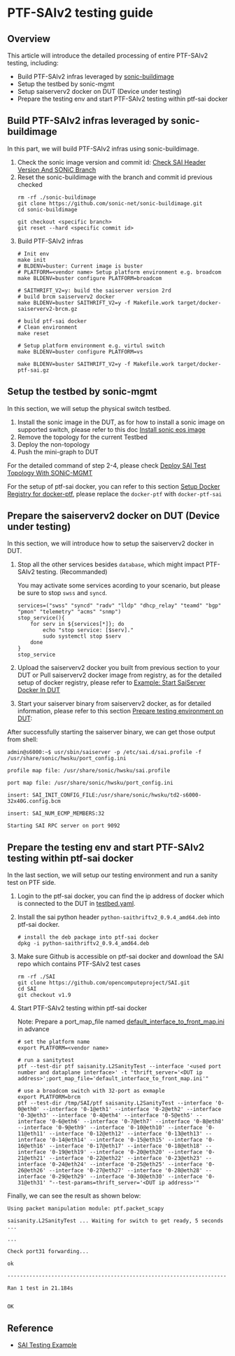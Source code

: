 # PTF-SAIv2 testing guide
## Overview
This article will introduce the detailed processing of entire PTF-SAIv2 testing, including:
* Build PTF-SAIv2 infras leveraged by [sonic-buildimage](https://github.com/sonic-net/sonic-buildimage)
* Setup the testbed by sonic-mgmt
* Setup saiserverv2 docker on DUT (Device under testing)
* Prepare the testing env and start PTF-SAIv2 testing within ptf-sai docker

## Build PTF-SAIv2 infras leveraged by sonic-buildimage
In this part, we will build PTF-SAIv2 infras using sonic-buildimage.

1. Check the sonic image version and commit id: [Check SAI Header Version And SONiC Branch](https://github.com/sonic-net/sonic-mgmt/blob/master/docs/testbed/sai_quality/ExampleCheckSonicVersionAndBuildSaiserverDocker.md)
2. Reset the sonic-buildimage with the branch and commit id previous checked
    ```
    rm -rf ./sonic-buildimage
    git clone https://github.com/sonic-net/sonic-buildimage.git
    cd sonic-buildimage

    git checkout <specific branch>
    git reset --hard <specific commit id>
    ```
3. Build PTF-SAIv2 infras
    ```
    # Init env
    make init
    # BLDENV=buster: Current image is buster
    # PLATFORM=<vendor name> Setup platform environment e.g. broadcom
    make BLDENV=buster configure PLATFORM=broadcom

    # SAITHRIFT_V2=y: build the saiserver version 2rd
    # build brcm saiserverv2 docker
    make BLDENV=buster SAITHRIFT_V2=y -f Makefile.work target/docker-saiserverv2-brcm.gz

    # build ptf-sai docker
    # Clean environment
    make reset

    # Setup platform environment e.g. virtul switch
    make BLDENV=buster configure PLATFORM=vs

    make BLDENV=buster SAITHRIFT_V2=y -f Makefile.work target/docker-ptf-sai.gz
    ```

## Setup the testbed by sonic-mgmt

In this section, we will setup the physical switch testbed.
1. Install the sonic image in the DUT, as for how to install a sonic image on supported switch, please refer to this doc [Install sonic eos image](https://github.com/sonic-net/SONiC/wiki/Quick-Start#install-sonic-eos-image)
2. Remove the topology for the current Testbed
3. Deploy the non-topology
4. Push the mini-graph to DUT

For the detailed command of step 2-4, please check [Deploy SAI Test Topology With SONiC-MGMT](https://github.com/sonic-net/sonic-mgmt/tree/master/docs/testbed/sai_quality)

For the setup of ptf-sai docker, you can refer to this section [Setup Docker Registry for docker-ptf](https://github.com/sonic-net/sonic-mgmt/blob/master/docs/testbed/README.testbed.Setup.md#setup-docker-registry-for-docker-ptf), please replace the `docker-ptf` with `docker-ptf-sai`

## Prepare the saiserverv2 docker on DUT (Device under testing)
In this section, we will introduce how to setup the saiserverv2 docker in DUT.
1. Stop all the other services besides `database`, which might impact PTF-SAIv2 testing. (Recommanded)

   You may activate some services acording to your scenario, but please be sure to stop `swss` and `syncd`.
    ```shell
    services=("swss" "syncd" "radv" "lldp" "dhcp_relay" "teamd" "bgp" "pmon" "telemetry" "acms" "snmp")
    stop_service(){
        for serv in ${services[*]}; do
            echo "stop service: [$serv]."
            sudo systemctl stop $serv
        done
    }
    stop_service
    ```
3. Upload the saiserverv2 docker you built from previous section to your DUT or Pull saiserverv2 docker image from registry, as for the detailed setup of docker registry, please refer to [Example: Start SaiServer Docker In DUT](https://github.com/sonic-net/sonic-mgmt/blob/master/docs/testbed/sai_quality/ExampleStartSaiServerDockerInDUT.md)

4. Start your saiserver binary from saiserverv2 docker, as for detailed information, please refer to this section [Prepare testing environment on DUT](https://github.com/sonic-net/sonic-mgmt/blob/master/docs/testbed/sai_quality/SAI.Example.md#prepare-testing-environment-on-dut):

After successfully starting the saiserver binary, we can get those output from shell:
```
admin@s6000:~$ usr/sbin/saiserver -p /etc/sai.d/sai.profile -f /usr/share/sonic/hwsku/port_config.ini

profile map file: /usr/share/sonic/hwsku/sai.profile

port map file: /usr/share/sonic/hwsku/port_config.ini

insert: SAI_INIT_CONFIG_FILE:/usr/share/sonic/hwsku/td2-s6000-32x40G.config.bcm

insert: SAI_NUM_ECMP_MEMBERS:32

Starting SAI RPC server on port 9092
```

## Prepare the testing env and start PTF-SAIv2 testing within ptf-sai docker
In the last section, we will setup our testing environment and run a sanity test on PTF side.

1. Login to the ptf-sai docker, you can find the ip address of docker which is connected to the DUT in [testbed.yaml](https://github.com/sonic-net/sonic-mgmt/blob/master/ansible/testbed.yaml).
2. Install the sai python header `python-saithriftv2_0.9.4_amd64.deb` into ptf-sai docker.
    ```
    # install the deb package into ptf-sai docker
    dpkg -i python-saithriftv2_0.9.4_amd64.deb
    ```
3. Make sure Github is accessible on ptf-sai docker and download the SAI repo which contains PTF-SAIv2 test cases
    ```
    rm -rf ./SAI
    git clone https://github.com/opencomputeproject/SAI.git
    cd SAI
    git checkout v1.9
    ```

4. Start PTF-SAIv2 testing within ptf-sai docker

   Note: Prepare a port_map_file named [default_interface_to_front_map.ini](https://github.com/opencomputeproject/SAI/blob/master/test/saithrift/src/msn_2700/default_interface_to_front_map.ini) in advance
    ```shell
    # set the platform name
    export PLATFORM=<vendor name>

    # run a sanitytest
    ptf --test-dir ptf saisanity.L2SanityTest --interface '<used port number and dataplane interface>' -t "thrift_server='<DUT ip address>';port_map_file='default_interface_to_front_map.ini'"

    # use a broadcom switch with 32-port as exmaple
   export PLATFORM=brcm
   ptf --test-dir /tmp/SAI/ptf saisanity.L2SanityTest --interface '0-0@eth0' --interface '0-1@eth1' --interface '0-2@eth2' --interface '0-3@eth3' --interface '0-4@eth4' --interface '0-5@eth5' --interface '0-6@eth6' --interface '0-7@eth7' --interface '0-8@eth8' --interface '0-9@eth9' --interface '0-10@eth10' --interface '0-11@eth11' --interface '0-12@eth12' --interface '0-13@eth13' --interface '0-14@eth14' --interface '0-15@eth15' --interface '0-16@eth16' --interface '0-17@eth17' --interface '0-18@eth18' --interface '0-19@eth19' --interface '0-20@eth20' --interface '0-21@eth21' --interface '0-22@eth22' --interface '0-23@eth23' --interface '0-24@eth24' --interface '0-25@eth25' --interface '0-26@eth26' --interface '0-27@eth27' --interface '0-28@eth28' --interface '0-29@eth29' --interface '0-30@eth30' --interface '0-31@eth31' "--test-params=thrift_server='<DUT ip address>'"
    ```
Finally, we can see the result as shown below:

```
Using packet manipulation module: ptf.packet_scapy

saisanity.L2SanityTest ... Waiting for switch to get ready, 5 seconds ...

...

Check port31 forwarding...

ok

----------------------------------------------------------------------

Ran 1 test in 21.184s


OK
```

## Reference

* [SAI Testing Example](https://github.com/sonic-net/sonic-mgmt/blob/master/docs/testbed/sai_quality/SAI.Example.md)
